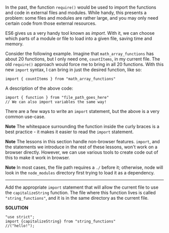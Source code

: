 In the past, the function `require()` would be used to import the functions and code in external files and modules. While handy, this presents a problem: some files and modules are rather large, and you may only need certain code from those external resources.

ES6 gives us a very handy tool known as *import*. With it, we can choose which parts of a module or file to load into a given file, saving time and memory.

Consider the following example. Imagine that `math_array_functions` has about 20 functions, but I only need one, `countItems`, in my current file. The old `require()` approach would force me to bring in all 20 functions. With this new `import` syntax, I can bring in just the desired function, like so:

`import { countItems } from "math_array_functions"`

A description of the above code:
```
import { function } from "file_path_goes_here"
// We can also import variables the same way!
```

There are a few ways to write an `import` statement, but the above is a very common use-case.

**Note**
The whitespace surrounding the function inside the curly braces is a best practice - it makes it easier to read the `import` statement.

**Note**
The lessons in this section handle non-browser features. `import`, and the statements we introduce in the rest of these lessons, won't work on a browser directly. However, we can use various tools to create code out of this to make it work in browser.

**Note**
In most cases, the file path requires a `./` before it; otherwise, node will look in the `node_modules` directory first trying to load it as a dependency.

---

Add the appropriate `import` statement that will allow the current file to use the `capitalizeString` function. The file where this function lives is called `"string_functions"`, and it is in the same directory as the current file.

**SOLUTION**

```
"use strict";
import {capitalizeString} from "string_functions" 
//("hello!");
```
